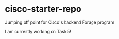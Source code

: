 # cisco-starter-repo
Jumping off point for Cisco's backend Forage program

I am currently working on Task 5!
